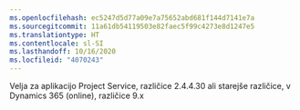 ```yaml
---
ms.openlocfilehash: ec5247d5d77a09e7a75652abd681f144d7141e7a
ms.sourcegitcommit: 11a61db54119503e82faec5f99c4273e8d1247e5
ms.translationtype: HT
ms.contentlocale: sl-SI
ms.lasthandoff: 10/16/2020
ms.locfileid: "4070243"
---
```

Velja za aplikacijo Project Service, različice 2.4.4.30 ali starejše različice, v Dynamics 365 (online), različice 9.x

